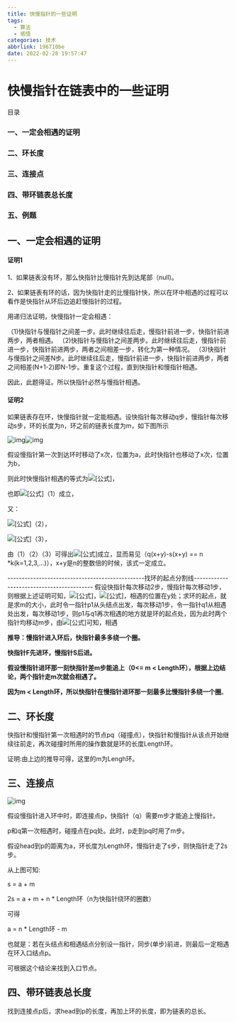 ```yaml
---
title: 快慢指针的一些证明
tags:
  - 算法
  - 感悟
categories: 技术
abbrlink: 196710be
date: 2022-02-28 19:57:47
---
```

# 快慢指针在链表中的一些证明


目录

### 一、一定会相遇的证明

### 二、环长度

### 三、连接点

### 四、带环链表总长度

### 五、例题

## 一、一定会相遇的证明

#### 证明1

1、如果链表没有环，那么快指针比慢指针先到达尾部（null)。

2、如果链表有环的话，因为快指针走的比慢指针快，所以在环中相遇的过程可以看作是快指针从环后边追赶慢指针的过程。

用递归法证明，快慢指针一定会相遇：

（1)快指针与慢指针之间差一步。此时继续往后走，慢指针前进一步，快指针前进两步，两者相遇。
（2)快指针与慢指针之间差两步。此时继续往后走，慢指针前进一步，快指针前进两步，两者之间相差一步，转化为第一种情况。
（3)快指针与慢指针之间差N步。此时继续往后走，慢指针前进一步，快指针前进两步，两者之间相差(N+1-2)即N-1步。重复这个过程，直到快指针和慢指针相遇。

因此，此题得证。所以快指针必然与慢指针相遇。

####  证明2

如果链表存在环，快慢指针就一定能相遇。设快指针每次移动q步，慢指针每次移动s步，环的长度为n，环之前的链表长度为m，如下图所示

![img](https://pic2.zhimg.com/50/da087f6034204e3713f69f94542c99e1_hd.jpg?source=1940ef5c)![img](https://pic2.zhimg.com/80/da087f6034204e3713f69f94542c99e1_720w.jpg?source=1940ef5c)

假设慢指针第一次到达环时移动了x次，位置为a，此时快指针也移动了x次，位置为b，

则此时快慢指针相遇的等式为![[公式]](https://www.zhihu.com/equation?tex=%28b%2Bq%2Ay%29mod%28n%29+%3D+%28a%2Bs%2Ay%29mod%28n%29)，

也即![[公式]](https://www.zhihu.com/equation?tex=%28%28b-a%29+%2B%28q-s%29%2Ay%29mod%28n%29+%3D+0+)（1）成立，

又：

![[公式]](https://www.zhihu.com/equation?tex=b%3D%28q%2Ax+-+m%29mod%28n%29)（2），

![[公式]](https://www.zhihu.com/equation?tex=a%3D%28s%2Ax-m%29mod%28n%29)（3），

由（1）（2）（3）可得出![[公式]](https://www.zhihu.com/equation?tex=%28q-s%29%28x%2By%29mod%28n%29%3D0)成立，显而易见（q(x+y)-s(x+y) == n *k(k=1,2,3,...)），x+y是n的整数倍的时候，该式一定成立。

------------------------------------------------找环的起点分割线------------------------------------------
假设快指针每次移动2步，慢指针每次移动1步，则根据上述证明可知，![[公式]](https://www.zhihu.com/equation?tex=x%3Dm)，![[公式]](https://www.zhihu.com/equation?tex=a%3D0)，相遇的位置在y处；求环的起点，就是求m的大小，此时令一指针p1从头结点出发，每次移动1步，令一指针q1从相遇处出发，每次移动1步，则p1与q1再次相遇的地方就是环的起点处，因为此时两个指针均移动m步，由![[公式]](https://www.zhihu.com/equation?tex=%28y%2Bm%29mod%28n%29%3D0)可知，相遇



**推导：慢指针进入环后，快指针最多多绕一个圈。**

**快指针F先进环，慢指针S后进。**

**假设慢指针进环那一刻快指针差m步能追上（0<= m < Length环），根据上边结论，两个指针走m次就会相遇了。**

**因为m < Length环，所以快指针在慢指针进环那一刻最多比慢指针多绕一个圈**。

 

## 二、环长度

快指针和慢指针第一次相遇时的节点pq（碰撞点），快指针和慢指针从该点开始继续往前走，再次碰撞时所用的操作数就是环的长度Length环。

证明:由上边的推导可得，这里的m为Lengh环。

 

## 三、连接点

![img](https://images2015.cnblogs.com/blog/833392/201704/833392-20170409211030332-1528137014.png)

 


假设慢指针进入环中时，即连接点p，快指针（q）需要m步才能追上慢指针。

p和q第一次相遇时，碰撞点在pq处。此时，p走到pq时用了m步。

 假设head到p的距离为a，环长度为Length环，慢指针走了s步，则快指针走了2s步。

从上图可知:

s = a + m

2s = a + m + n * Length环（n为快指针绕环的圈数）

可得

a = n * Length环 - m

也就是：若在头结点和相遇结点分别设一指针，同步(单步)前进，则最后一定相遇在环入口结点p。

可根据这个结论来找到入口节点。

## 四、带环链表总长度

找到连接点p后，求head到p的长度，再加上环的长度，即为链表的总长。



